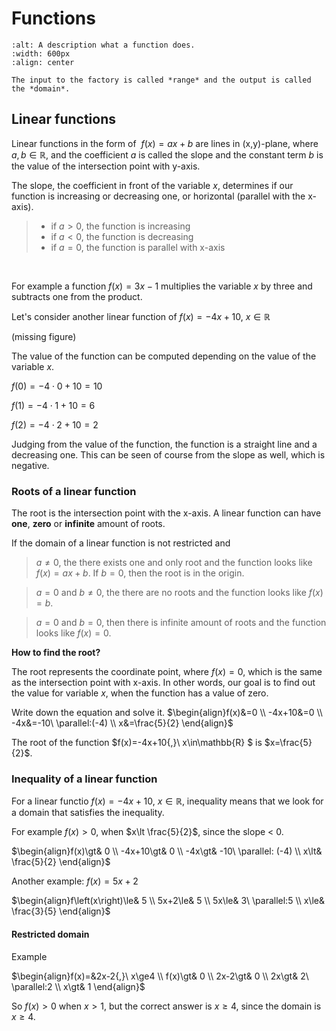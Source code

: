 # Functions

```{figure} ../images/algebra/func_machine.png
:alt: A description what a function does.
:width: 600px
:align: center

The input to the factory is called *range* and the output is called the *domain*.
```

## Linear functions

Linear functions in the form of  $f(x)=ax+b$ are lines in (x,y)-plane, where $a,b\in\mathbb{R}$, and the coefficient $a$ is called the slope and the constant term $b$ is the value of the intersection point with y-axis.

The slope, the coefficient in front of the variable $x$, determines if our function is increasing or decreasing one, or horizontal (parallel with the x-axis).
> - if $a > 0$, the function is increasing
> - if $a < 0$,  the function is decreasing
> - if $a = 0$,  the function is parallel with x-axis

<br>

For example a function $f(x)=3x-1$ multiplies the variable $x$ by three and subtracts one from the product.

Let's consider another linear function of 
$f(x)=-4x+10{,}\ x\in\mathbb{R}$

(missing figure)

The value of the function can be computed depending on the value of the variable $x$.

$f(0)=-4\cdot0+10=10$

$f(1)=-4\cdot1+10=6$

$f(2)=-4\cdot2+10=2$

Judging from the value of the function, the function is a straight line and a decreasing one. This can be seen of course  from the slope as well, which is negative.


### Roots of a linear function

The root is the intersection point with the x-axis. A linear function can have **one**, **zero** or **infinite** amount of roots.

If the domain of a linear function is not restricted and
> $a ≠ 0$, the there exists one and only root and the function looks like $f(x)=ax+b$. If $b = 0$, then the root is in the origin.

> $a = 0$ and $b ≠ 0$, the there are no roots and the function looks like $f(x)=b$.

> $a = 0$ and $b = 0$, then there is infinite amount of roots and the function looks like $f(x)=0$.

**How to find the root?**

The root represents the coordinate point, where $f(x)=0$, which is the same as the intersection point with x-axis. In other words, our goal is to find out the value for variable $x$, when the function has a value of zero.

Write down the equation and solve it.
$\begin{align}f(x)&=0 \\
-4x+10&=0 \\
-4x&=-10\ \parallel:(-4) \\
x&=\frac{5}{2} \end{align}$

The root of the function $f(x)=-4x+10{,}\ x\in\mathbb{R} $ is $x=\frac{5}{2}$.


### Inequality of a linear function

For a linear functio $f(x)=-4x+10{,}\ x\in\mathbb{R}$, inequality means that we look for a domain that satisfies the inequality.

For example $f(x)\gt 0$, when $x\lt \frac{5}{2}$, since the slope < 0.

$\begin{align}f(x)\gt& 0 \\
-4x+10\gt& 0 \\
-4x\gt& -10\ \parallel: (-4) \\
x\lt& \frac{5}{2} \end{align}$

Another example: $f(x)=5x+2$

$\begin{align}f\left(x\right)\le& 5 \\
5x+2\le& 5 \\
5x\le& 3\ \parallel:5 \\
x\le& \frac{3}{5} \end{align}$

#### Restricted domain

Example

$\begin{align}f(x)=&2x-2{,}\ x\ge4 \\
f(x)\gt& 0 \\
2x-2\gt& 0 \\
2x\gt& 2\ \parallel:2 \\
x\gt& 1 \end{align}$

So $f(x)>0$ when $x\gt 1$, but the correct answer is $x\ge4$, since the domain is $x\ge4$.
